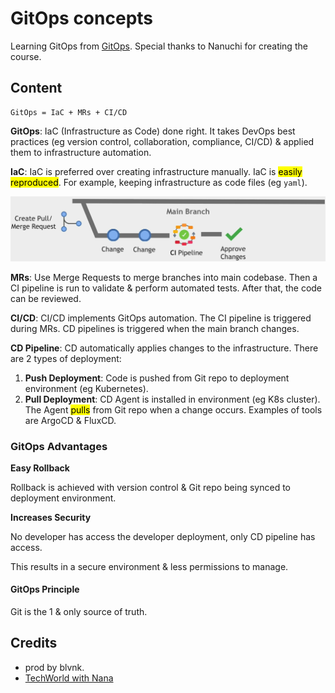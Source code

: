 # GitOps concepts

Learning GitOps from [GitOps](https://youtu.be/f5EpcWp0THw). Special thanks to Nanuchi for creating the course.

## Content

    GitOps = IaC + MRs + CI/CD

**GitOps**: IaC (Infrastructure as Code) done right. It takes DevOps best practices (eg version control, collaboration, compliance, CI/CD) & applied them to infrastructure automation.

**IaC**: IaC is preferred over creating infrastructure manually. IaC is <mark>easily reproduced</mark>. For example, keeping infrastructure as code files (eg `yaml`).

![](img/merge_request.png)

**MRs**: Use Merge Requests to merge branches into main codebase. Then a CI pipeline is run to validate & perform automated tests. After that, the code can be reviewed.

**CI/CD**: CI/CD implements GitOps automation. The CI pipeline is triggered during MRs. CD pipelines is triggered when the main branch changes.

**CD Pipeline**: CD automatically applies changes to the infrastructure. There are 2 types of deployment:

1. **Push Deployment**: Code is pushed from Git repo to deployment environment (eg Kubernetes).
2. **Pull Deployment**: CD Agent is installed in environment (eg K8s cluster). The Agent <mark>pulls</mark> from Git repo when a change occurs. Examples of tools are ArgoCD & FluxCD.

### GitOps Advantages

**Easy Rollback**

Rollback is achieved with version control & Git repo being synced to deployment environment.

**Increases Security**

No developer has access the developer deployment, only CD pipeline has access.

This results in a secure environment & less permissions to manage.

#### GitOps Principle

Git is the 1 & only source of truth.

## Credits

- prod by blvnk.
- [TechWorld with Nana](https://twitter.com/Njuchi_)